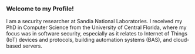 ### Welcome to my Profile!

I am a security researcher at Sandia National Laboratories. I received my PhD in Computer Science from the University of Central Florida, where my focus was in software security, especially as it relates to Internet of Things (IoT) devices and protocols, building automation systems (BAS), and cloud-based servers. 

<!--
**PBearson/PBearson** is a ✨ _special_ ✨ repository because its `README.md` (this file) appears on your GitHub profile.

Here are some ideas to get you started:

- 🔭 I’m currently working on ...
- 🌱 I’m currently learning ...
- 👯 I’m looking to collaborate on ...
- 🤔 I’m looking for help with ...
- 💬 Ask me about ...
- 📫 How to reach me: ...
- 😄 Pronouns: ...
- ⚡ Fun fact: ...
-->
